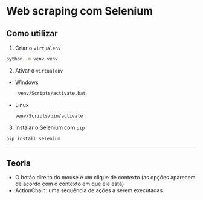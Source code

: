 # Web scraping com Selenium

## Como utilizar
1. Criar o `virtualenv`
  ```bash
  python -m venv venv
  ```
2. Ativar o `virtualenv`
  - Windows
     ```bash
      venv/Scripts/activate.bat
      ```
  - Linux
    ```bash
    venv/Scripts/bin/activate
    ```
3. Instalar o Selenium com `pip`
  ```bash
  pip install selenium
  ```

---

## Teoria

* O botão direito do mouse é um clique de contexto (as opções aparecem de acordo com o contexto em que ele está)
* ActionChain: uma sequência de ações a serem executadas
